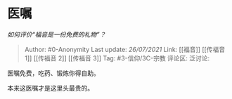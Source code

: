 # 医嘱
*如何评价“福音是一份免费的礼物”？*

> Author: #0-Anonymity
> Last update: *26/07/2021*
> Link: [[福音]] [[传福音 1]] [[传福音 2]] [[传福音 3]]
> Tag: #3-信仰/3C-宗教
> 评论区:
> 泛讨论:

医嘱免费，吃药、锻炼你得自助。

本来这医嘱才是这里头最贵的。
